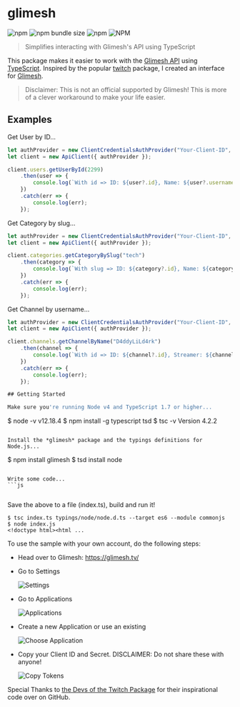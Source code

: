 # glimesh

![npm](https://img.shields.io/npm/v/glimesh)
![npm bundle size](https://img.shields.io/bundlephobia/min/glimesh)
![npm](https://img.shields.io/npm/dt/glimesh)
![NPM](https://img.shields.io/npm/l/glimesh)

> Simplifies interacting with Glimesh's API using TypeScript

This package makes it easier to work with the [Glimesh API](https://github.com/Glimesh/glimesh.tv/wiki/GraphQL-API) using [TypeScript](http://www.typescriptlang.org/). Inspired by the popular [twitch](https://www.npmjs.com/package/twitch) package, I created an interface for [Glimesh](https://www.streamloots.com/).

> Disclaimer: This is not an official supported by Glimesh! This is more of a clever workaround to make your life easier.

## Examples

Get User by ID...
```js
let authProvider = new ClientCredentialsAuthProvider("Your-Client-ID", "Your-Client-Secret");
let client = new ApiClient({ authProvider });

client.users.getUserById(2299)
    .then(user => {
        console.log(`With id => ID: ${user?.id}, Name: ${user?.username}`);
    })
    .catch(err => {
        console.log(err);
    });
```

Get Category by slug...
```js
let authProvider = new ClientCredentialsAuthProvider("Your-Client-ID", "Your-Client-Secret");
let client = new ApiClient({ authProvider });

client.categories.getCategoryBySlug("tech")
    .then(category => {
        console.log(`With slug => ID: ${category?.id}, Name: ${category?.name}`);
    })
    .catch(err => {
        console.log(err);
    });
```

Get Channel by username...
```js
let authProvider = new ClientCredentialsAuthProvider("Your-Client-ID", "Your-Client-Secret");
let client = new ApiClient({ authProvider });

client.channels.getChannelByName("D4ddyLiLd4rk")
    .then(channel => {
        console.log(`With id => ID: ${channel?.id}, Streamer: ${channel?.streamer?.username}`);
    })
    .catch(err => {
        console.log(err);
    });

## Getting Started

Make sure you're running Node v4 and TypeScript 1.7 or higher...
```
$ node -v
v12.18.4
$ npm install -g typescript tsd
$ tsc -v
Version 4.2.2
```

Install the *glimesh* package and the typings definitions for Node.js...
```
$ npm install glimesh
$ tsd install node
```

Write some code...
```js


```

Save the above to a file (index.ts), build and run it!
```
$ tsc index.ts typings/node/node.d.ts --target es6 --module commonjs
$ node index.js
<!doctype html><html ...
```

To use the sample with your own account, do the following steps:

* Head over to Glimesh: https://glimesh.tv/

* Go to Settings

  ![Settings](https://i.imgur.com/ORhbTwu.png)

* Go to Applications

  ![Applications](https://i.imgur.com/5csFYcj.png)

* Create a new Application or use an existing

  ![Choose Application](https://i.imgur.com/inLBaLI.png)

* Copy your Client ID and Secret. DISCLAIMER: Do not share these with anyone!  

  ![Copy Tokens](https://i.imgur.com/ljCxYpL.png)

Special Thanks to [the Devs of the Twitch Package](https://d-fischer.github.io/twitch/) for their inspirational code over on GitHub.
